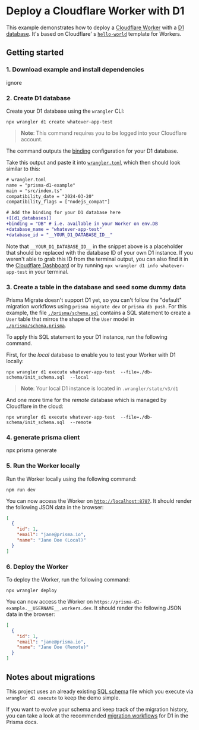 # Deploy a Cloudflare Worker with D1

This example demonstrates how to deploy a [Cloudflare Worker](https://workers.cloudflare.com/) with
a [D1 database](https://developers.cloudflare.com/d1/). It's based on Cloudflare'
s [`hello-world`](https://github.com/cloudflare/workers-sdk/tree/4fdd8987772d914cf50725e9fa8cb91a82a6870d/packages/create-cloudflare/templates/hello-world)
template for Workers.

## Getting started

### 1. Download example and install dependencies

ignore

### 2. Create D1 database

Create your D1 database using the `wrangler` CLI:

```
npx wrangler d1 create whatever-app-test
```

> **Note**: This command requires you to be logged into your Cloudflare account.

The command outputs the [binding](https://developers.cloudflare.com/workers/configuration/bindings/) configuration for
your D1 database.

Take this output and paste it into [`wrangler.toml`](./wrangler.toml) which then should look similar to this:

```diff
# wrangler.toml
name = "prisma-d1-example"
main = "src/index.ts"
compatibility_date = "2024-03-20"
compatibility_flags = ["nodejs_compat"]

# Add the binding for your D1 database here
+[[d1_databases]]
+binding = "DB" # i.e. available in your Worker on env.DB
+database_name = "whatever-app-test"
+database_id = "__YOUR_D1_DATABASE_ID__"
```

Note that `__YOUR_D1_DATABASE_ID__` in the snippet above is a placeholder that should be replaced with the database ID
of your own D1 instance. If you weren't able to grab this ID from the terminal output, you can also find it in
the [Cloudflare Dashboard](https://dash.cloudflare.com/) or by running `npx wrangler d1 info whatever-app-test` in your
terminal.

### 3. Create a table in the database and seed some dummy data

Prisma Migrate doesn't support D1 yet, so you can't follow the "default" migration workflows using `prisma migrate dev`
or `prisma db push`. For this example, the file [`./prisma/schema.sql`](./prisma/schema.sql) contains a SQL statement to
create a `User` table that mirros the shape of the `User` model in [`./prisma/schema.prisma`](../prisma/schema.prisma).

To apply this SQL statement to your D1 instance, run the following command.

First, for the _local_ database to enable you to test your Worker with D1 locally:

```
npx wrangler d1 execute whatever-app-test  --file=./db-schema/init_schema.sql  --local
```

> **Note**: Your local D1 instance is located in `.wrangler/state/v3/d1`

And one more time for the _remote_ database which is managed by Cloudflare in the cloud:

```
npx wrangler d1 execute whatever-app-test  --file=./db-schema/init_schema.sql  --remote
```

### 4. generate prisma client

npx prisma generate

### 5. Run the Worker locally

Run the Worker locally using the following command:

```
npm run dev
```

You can now access the Worker on [`http://localhost:8787`](http://localhost:8787). It should render the following JSON
data in the browser:

```json
[
  {
    "id": 1,
    "email": "jane@prisma.io",
    "name": "Jane Doe (Local)"
  }
]
```

### 6. Deploy the Worker

To deploy the Worker, run the following command:

```
npx wrangler deploy
```

You can now access the Worker on `https://prisma-d1-example.__USERNAME__.workers.dev`. It should render the following
JSON data in the browser:

```json
[
  {
    "id": 1,
    "email": "jane@prisma.io",
    "name": "Jane Doe (Remote)"
  }
]
```

## Notes about migrations

This project uses an already existing [SQL schema](./prisma/schema.sql) file which you execute via `wrangler d1 execute`
to keep the demo simple.

If you want to evolve your schema and keep track of the migration history, you can take a look at the
recommended [migration workflows](https://www.prisma.io/docs/orm/overview/databases/cloudflare-d1#migration-workflows)
for D1 in the Prisma docs.
